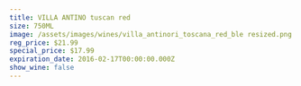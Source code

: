 ```yaml
---
title: VILLA ANTINO tuscan red
size: 750ML
image: /assets/images/wines/villa_antinori_toscana_red_ble resized.png
reg_price: $21.99
special_price: $17.99
expiration_date: 2016-02-17T00:00:00.000Z
show_wine: false
---
```


